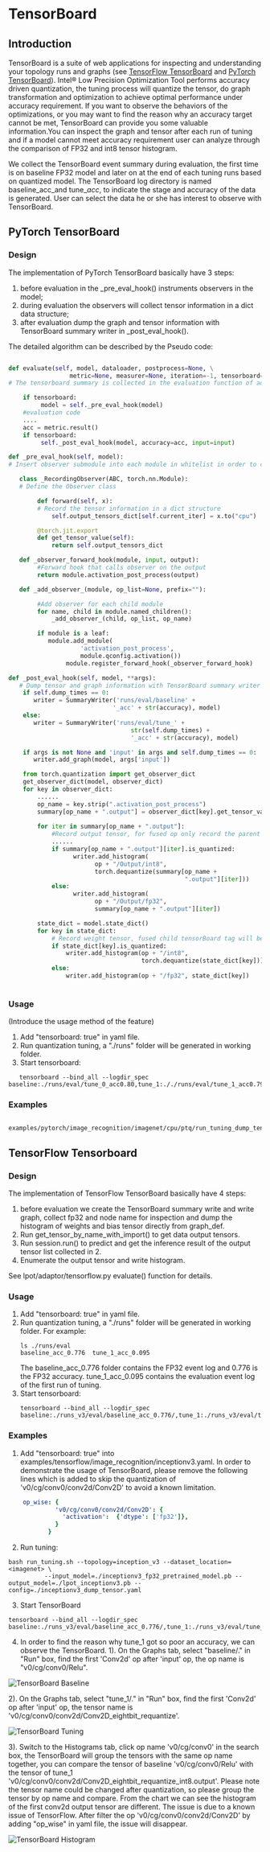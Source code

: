 TensorBoard
===========

## Introduction

TensorBoard is a suite of web applications for inspecting and understanding your topology runs and graphs (see [TensorFlow TensorBoard](https://github.com/tensorflow/tensorboard) and [PyTorch TensorBoard](https://github.com/pytorch/pytorch/tree/master/torch/utils/tensorboard)). Intel® Low Precision Optimization Tool performs accuracy driven quantization, the tuning process will quantize the tensor, do graph transformation and optimization to achieve optimal performance under accuracy requirement. If you want to observe the behaviors of the optimizations, or you may want to find the reason why an accuracy target cannot be met, TensorBoard can provide you some valuable information.You can inspect the graph and tensor after each run of tuning and if a model cannot meet accuracy requirement user can analyze through the comparison of FP32 and int8 tensor histogram.    

We collect the TensorBoard event summary during evaluation, the first time is on baseline FP32 model and later on at the end of each tuning runs based on quantized model. The TensorBoard log directory is named baseline_acc_<accuracy>and tune_<runs>_acc_<accuracy>, to indicate the stage and accuracy of the data is generated. User can select the data he or she has interest to observe with TensorBoard. 


## PyTorch TensorBoard

### Design

The implementation of PyTorch TensorBoard basically have 3 steps:
1. before evaluation in the _pre_eval_hook() instruments observers in the model;
2. during evaluation the observers will collect tensor information in a dict data structure;
3. after evaluation dump the graph and tensor information with TensorBoard summary writer in _post_eval_hook().


The detailed algorithm can be described by the Pseudo code:
```python

def evaluate(self, model, dataloader, postprocess=None, \
                 metric=None, measurer=None, iteration=-1, tensorboard=False):
# The tensorboard summary is collected in the evaluation function of adaptor

    if tensorboard:
         model = self._pre_eval_hook(model) 
    #evaluation code
    ....
    acc = metric.result()     
    if tensorboard: 
         self._post_eval_hook(model, accuracy=acc, input=input) 

def _pre_eval_hook(self, model):
# Insert observer submodule into each module in whitelist in order to collect tensor information

   class _RecordingObserver(ABC, torch.nn.Module):
   # Define the Observer class 

        def forward(self, x):
        # Record the tensor information in a dict structure
            self.output_tensors_dict[self.current_iter] = x.to("cpu") 

        @torch.jit.export
        def get_tensor_value(self):
            return self.output_tensors_dict

   def _observer_forward_hook(module, input, output):
        #Forward hook that calls observer on the output
        return module.activation_post_process(output)

   def _add_observer_(module, op_list=None, prefix=""): 

        #Add observer for each child module
        for name, child in module.named_children():
            _add_observer_(child, op_list, op_name)

        if module is a leaf:
           module.add_module(
                    'activation_post_process',
                    module.qconfig.activation())
                module.register_forward_hook(_observer_forward_hook)

def _post_eval_hook(self, model, **args):
   # Dump tensor and graph information with TensorBoard summary writer
    if self.dump_times == 0:
       writer = SummaryWriter('runs/eval/baseline' +
                             '_acc' + str(accuracy), model)
    else:
       writer = SummaryWriter('runs/eval/tune_' +
                                  str(self.dump_times) +
                                  '_acc' + str(accuracy), model)

    if args is not None and 'input' in args and self.dump_times == 0:
       writer.add_graph(model, args['input'])

    from torch.quantization import get_observer_dict
    get_observer_dict(model, observer_dict)
    for key in observer_dict:
        ......
        op_name = key.strip(".activation_post_process")
        summary[op_name + ".output"] = observer_dict[key].get_tensor_value()
        
        for iter in summary[op_name + ".output"]:
            #Record output tensor, for fused op only record the parent op output 
            ......
            if summary[op_name + ".output"][iter].is_quantized:
                  writer.add_histogram(
                        op + "/Output/int8",
                        torch.dequantize(summary[op_name +
                                                 ".output"][iter]))
            else:
                  writer.add_histogram(
                        op + "/Output/fp32",
                        summary[op_name + ".output"][iter])

        state_dict = model.state_dict()
        for key in state_dict:
            # Record weight tensor, fused child tensorBoard tag will be merge 
            if state_dict[key].is_quantized:
                writer.add_histogram(op + "/int8",
                                     torch.dequantize(state_dict[key]))
            else:
                writer.add_histogram(op + "/fp32", state_dict[key])
      
```
 

### Usage

(Introduce the usage method of the feature)
1. Add "tensorboard: true" in yaml file.
2. Run quantization tuning, a "./runs" folder will be generated in working folder.
3. Start tensorboard:
```shell
   tensorboard --bind_all --logdir_spec baseline:./runs/eval/tune_0_acc0.80,tune_1:././runs/eval/tune_1_acc0.79  
```

### Examples

```shell
  examples/pytorch/image_recognition/imagenet/cpu/ptq/run_tuning_dump_tensor.sh 
```

## TensorFlow Tensorboard

### Design

The implementation of TensorFlow TensorBoard basically have 4 steps:
1. before evaluation we create the TensorBoard summary write and write graph, collect fp32 and node name for inspection and dump the histogram of weights and bias tensor directly from graph_def.
2. Run get_tensor_by_name_with_import() to get data output tensors.
3. Run session.run() to predict and get the inference result of the output tensor list collected in 2.
4. Enumerate the output tensor and write histogram.   

See lpot/adaptor/tensorflow.py evaluate() function for details. 

### Usage

1. Add "tensorboard: true" in yaml file.
2. Run quantization tuning, a "./runs" folder will be generated in working folder. For example: 
   ```shell
   ls ./runs/eval  
   baseline_acc_0.776  tune_1_acc_0.095 
   ```
   The baseline_acc_0.776 folder contains the FP32 event log and 0.776 is the FP32 accuracy. tune_1_acc_0.095 contains the evaluation event log of the first run of tuning.  
3. Start tensorboard:
   ```shell
   tensorboard --bind_all --logdir_spec baseline:./runs_v3/eval/baseline_acc_0.776/,tune_1:./runs_v3/eval/tune_1_acc_0.095/ 
   ```

### Examples


1.  Add "tensorboard: true" into examples/tensorflow/image_recognition/inceptionv3.yaml. In order to demonstrate the usage of TensorBoard, please remove the following lines which is added to skip the quantization of 'v0/cg/conv0/conv2d/Conv2D' to avoid a known limitation.
```yaml
    op_wise: {
             'v0/cg/conv0/conv2d/Conv2D': {
               'activation':  {'dtype': ['fp32']},
             }
           }
```
2. Run tuning:
```shell
bash run_tuning.sh --topology=inception_v3 --dataset_location=<imagenet> \
          --input_model=./inceptionv3_fp32_pretrained_model.pb --output_model=./lpot_inceptionv3.pb --config=./inceptionv3_dump_tensor.yaml 
```
3. Start TensorBoard
```shell
tensorboard --bind_all --logdir_spec baseline:./runs_v3/eval/baseline_acc_0.776/,tune_1:./runs_v3/eval/tune_1_acc_0.095/
```

4. In order to find the reason why tune_1 got so poor an accuracy, we can observe the TensorBoard.
1). On the Graphs tab, select "baseline/." in "Run" box, find the first 'Conv2d' op after 'input' op, the op name is "v0/cg/conv0/Relu".

![TensorBoard Baseline](imgs/tensorboard_baseline_v0_cg_conv0.png "TensorBoard Baseline")

2). On the Graphs tab, select "tune_1/." in "Run" box, find the first 'Conv2d' op after 'input' op, the tensor name is 'v0/cg/conv0/conv2d/Conv2D_eightbit_requantize'.

![TensorBoard Tuning](imgs/tensorboard_tune_1_v0_cg_conv0.png "TensorBoard Tuning")


3). Switch to the Histograms tab, click op name 'v0/cg/conv0' in the search box, the TensorBoard will group the tensors with the same op name together, you can compare the tensor of baseline 'v0/cg/conv0/Relu' with the tensor of tune_1 'v0/cg/conv0/conv2d/Conv2D_eightbit_requantize_int8.output'. Please note the tensor name could be changed after quantization, so please group the tensor by op name and compare. From the chart we can see the histogram of the first conv2d output tensor are different. The issue is due to a known issue of TensorFlow. After filter the op 'v0/cg/conv0/conv2d/Conv2D' by adding "op_wise" in yaml file, the issue will disappear.  
 
![TensorBoard Histogram](imgs/tensorboard_v0_cg_conv0_histogram.png "TensorBoard Histogram")
